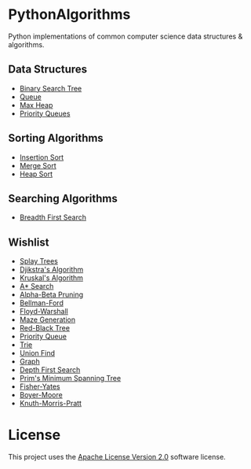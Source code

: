 # PythonAlgorithms

Python implementations of common computer science data structures & algorithms.

## Data Structures 
- [Binary Search Tree](BinarySearchTree.py)
- [Queue](Queue.py)
- [Max Heap](MaxHeap.py)
- [Priority Queues](PriorityQueue.py)

## Sorting Algorithms
- [Insertion Sort](InsertionSort.py)
- [Merge Sort](MergeSort.py)
- [Heap Sort](MaxHeap.py)

## Searching Algorithms
- [Breadth First Search](BreathFirstSearch.py)

## Wishlist

- [Splay Trees](https://en.wikipedia.org/wiki/Splay_tree)
- [Djikstra's Algorithm](https://en.wikipedia.org/wiki/Dijkstra%27s_algorithm)
- [Kruskal's Algorithm](https://en.wikipedia.org/wiki/Kruskal%27s_algorithm)
- [A* Search](https://en.wikipedia.org/wiki/A*_search_algorithm)
- [Alpha-Beta Pruning](https://en.wikipedia.org/wiki/Alpha–beta_pruning)
- [Bellman-Ford](https://en.wikipedia.org/wiki/Bellman–Ford_algorithm)
- [Floyd-Warshall](https://en.wikipedia.org/wiki/Floyd–Warshall_algorithm)
- [Maze Generation](https://en.wikipedia.org/wiki/Maze_generation_algorithm)
- [Red-Black Tree](https://en.wikipedia.org/wiki/Red–black_tree)
- [Priority Queue](https://en.wikipedia.org/wiki/Priority_queue)
- [Trie](https://en.wikipedia.org/wiki/Trie)
- [Union Find](https://en.wikipedia.org/wiki/Disjoint-set_data_structure)
- [Graph](https://en.wikipedia.org/wiki/Graph_(abstract_data_type))
- [Depth First Search](https://en.wikipedia.org/wiki/Depth-first_search)
- [Prim's Minimum Spanning Tree](https://en.wikipedia.org/wiki/Prim%27s_algorithm)
- [Fisher-Yates](https://en.wikipedia.org/wiki/Fisher–Yates_shuffle)
- [Boyer-Moore](https://en.wikipedia.org/wiki/Boyer–Moore_string_search_algorithm)
- [Knuth-Morris-Pratt](https://en.wikipedia.org/wiki/Knuth–Morris–Pratt_algorithm)

# License
This project uses the [Apache License Version 2.0](LICENSE) software license.
